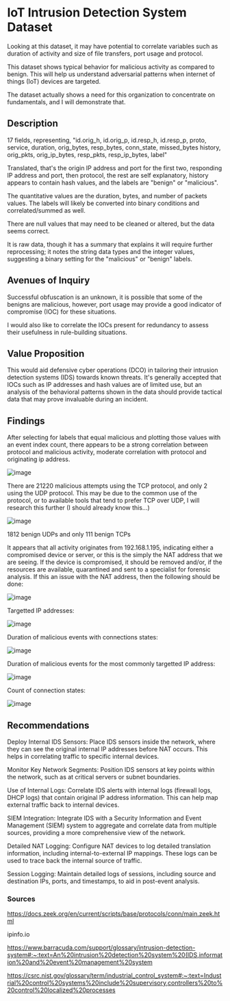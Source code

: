 # IoT Intrusion Detection System Dataset

Looking at this dataset, it may have potential to correlate variables such as duration of activity and size of file transfers, port usage and protocol.

This dataset shows typical behavior for malicious activity as compared to benign. This will help us understand adversarial patterns when internet of things (IoT) devices are targeted. 

The dataset actually shows a need for this organization to concentrate on fundamentals, and I will demonstrate that.

## Description

17 fields, representing, 	"id.orig_h, id.orig_p, id.resp_h, id.resp_p, proto, service, duration, orig_bytes, resp_bytes, conn_state, missed_bytes	history, orig_pkts, orig_ip_bytes,	resp_pkts, resp_ip_bytes, label"

Translated, that's the origin IP address and port for the first two, responding IP address and port, then protocol, the rest are self explanatory, history appears to contain hash values, and the labels are "benign" or "malicious".

The quantitative values are the duration, bytes, and number of packets values. The labels will likely be converted into binary conditions and correlated/summed as well.

There are null values that may need to be cleaned or altered, but the data seems correct.

It is raw data, though it has a summary that explains it will require further reprocessing; it notes the string data types and the integer values, suggesting a binary setting for the "malicious" or "benign" labels.

## Avenues of Inquiry

Successful obfuscation is an unknown, it is possible that some of the benigns are malicious, however, port usage may provide a good indicator of compromise (IOC) for these situations.

I would also like to correlate the IOCs present for redundancy to assess their usefulness in rule-building situations.

## Value Proposition

This would aid defensive cyber operations (DCO) in tailoring their intrusion detection systems (IDS) towards known threats. It's generally accepted that IOCs such as IP addresses and hash values are of limited use, but an analysis of the behavioral patterns shown in the data should provide tactical data that may prove invaluable during an incident.


## Findings

After selecting for labels that equal malicious and plotting those values with an event index count, there appears to be a strong correlation between protocol and malicious activity, moderate correlation with protocol and originating ip address.

![image](https://github.com/sdave777/Internet-of-Things_IDS_Data/assets/132175768/ee4c0e1d-310c-48e9-8842-b351c653b60c)

There are 21220 malicious attempts using the TCP protocol, and only 2 using the UDP protocol. This may be due to the common use of the protocol, or to available tools that tend to prefer TCP over UDP, I will research this further (I should already know this...)

![image](https://github.com/sdave777/Internet-of-Things_IDS_Data/assets/132175768/539e80e4-1f9c-469c-a691-d03b27d74419)


1812 benign UDPs and only 111 benign TCPs

It appears that all activity originates from 192.168.1.195, indicating either a compromised device or server, or this is the simply the NAT address that we are seeing. If the device is compromised, it should be removed and/or, if the resources are available, quarantined and sent to a specialist for forensic analysis. If this an issue with the NAT address, then the following should be done:

![image](https://github.com/sdave777/Internet-of-Things_IDS_Data/assets/132175768/4a80627d-5d8a-4685-a599-6a14fac61621)


Targetted IP addresses:

![image](https://github.com/sdave777/Internet-of-Things_IDS_Data/assets/132175768/6156014c-c47d-4a60-a177-194a112357b9)

Duration of malicious events with connections states:

![image](https://github.com/sdave777/Internet-of-Things_IDS_Data/assets/132175768/99726a4f-28e4-4fd5-b8cc-55eee27712bf)

Duration of malicious events for the most commonly targetted IP address:

![image](https://github.com/sdave777/Internet-of-Things_IDS_Data/assets/132175768/efd5fc49-6154-4ef1-bcce-95024393ad86)

Count of connection states:

![image](https://github.com/sdave777/Internet-of-Things_IDS_Data/assets/132175768/5c9e4855-068e-4992-9778-fde2721bd512)



## Recommendations

Deploy Internal IDS Sensors: Place IDS sensors inside the network, where they can see the original internal IP addresses before NAT occurs. This helps in correlating traffic to specific internal devices.

Monitor Key Network Segments: Position IDS sensors at key points within the network, such as at critical servers or subnet boundaries.

Use of Internal Logs: Correlate IDS alerts with internal logs (firewall logs, DHCP logs) that contain original IP address information. This can help map external traffic back to internal devices.

SIEM Integration: Integrate IDS with a Security Information and Event Management (SIEM) system to aggregate and correlate data from multiple sources, providing a more comprehensive view of the network.

Detailed NAT Logging: Configure NAT devices to log detailed translation information, including internal-to-external IP mappings. These logs can be used to trace back the internal source of traffic.

Session Logging: Maintain detailed logs of sessions, including source and destination IPs, ports, and timestamps, to aid in post-event analysis.

### Sources

https://docs.zeek.org/en/current/scripts/base/protocols/conn/main.zeek.html

ipinfo.io

https://www.barracuda.com/support/glossary/intrusion-detection-system#:~:text=An%20intrusion%20detection%20system%20(IDS,information%20and%20event%20management%20system

https://csrc.nist.gov/glossary/term/industrial_control_system#:~:text=Industrial%20control%20systems%20include%20supervisory,controllers%20to%20control%20localized%20processes

